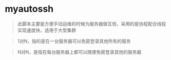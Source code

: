# myautossh

>此脚本主要是方便手动运维的时候为服务器做互信，采用的是协程配合线程实现速度快，适用于大型集群

>1对N，指的是在一台服务器可以免密登录其他所有的服务

>N对N，是指在每台服务器上都可以随便免密登录其他的服务器
